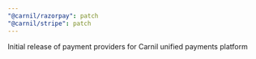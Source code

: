 ```yaml
---
"@carnil/razorpay": patch
"@carnil/stripe": patch
---
```


Initial release of payment providers for Carnil unified payments platform
